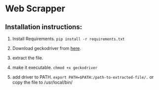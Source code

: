 # Web Scrapper


## Installation instructions:

1. Install Requirements.
```pip install -r requirements.txt```

2. Download geckodriver from [here](https://github.com/mozilla/geckodriver/releases).

3. extract the file.

4. make it executable.
```chmod +x geckodriver```

5. add driver to PATH.
```export PATH=$PATH:/path-to-extracted-file/.```
or
copy the file to /usr/local/bin/
